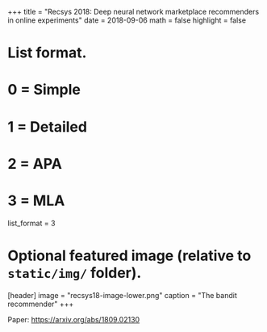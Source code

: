 +++
title = "Recsys 2018: Deep neural network marketplace recommenders in online experiments"
date = 2018-09-06
math = false
highlight = false

# List format.
#   0 = Simple
#   1 = Detailed
#   2 = APA
#   3 = MLA
list_format = 3

# Optional featured image (relative to `static/img/` folder).
[header]
image = "recsys18-image-lower.png"
caption = "The bandit recommender"
+++

Paper: https://arxiv.org/abs/1809.02130
